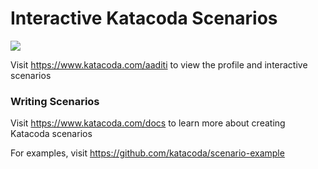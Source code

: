 # Interactive Katacoda Scenarios

[![](http://shields.katacoda.com/katacoda/aaditi/count.svg)](https://www.katacoda.com/aaditi "Get your profile on Katacoda.com")

Visit https://www.katacoda.com/aaditi to view the profile and interactive scenarios

### Writing Scenarios
Visit https://www.katacoda.com/docs to learn more about creating Katacoda scenarios

For examples, visit https://github.com/katacoda/scenario-example
